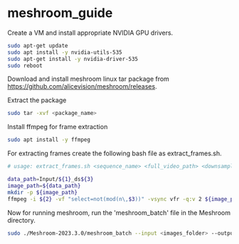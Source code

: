# meshroom_guide

Create a VM and install appropriate NVIDIA GPU drivers.

```bash
sudo apt-get update
sudo apt install -y nvidia-utils-535
sudo apt-get install -y nvidia-driver-535
sudo reboot
```

Download and install meshroom linux tar package from https://github.com/alicevision/meshroom/releases.

Extract the package
```bash
sudo tar -xvf <package_name>
```

Install ffmpeg for frame extraction
```bash
sudo apt install -y ffmpeg
```

For extracting frames create the following bash file as extract_frames.sh.
```bash
# usage: extract_frames.sh <sequence_name> <full_video_path> <downsample_rate>

data_path=Input/${1}_ds${3}
image_path=${data_path}
mkdir -p ${image_path}
ffmpeg -i ${2} -vf "select=not(mod(n\,$3))" -vsync vfr -q:v 2 ${image_path}/%06d.jpg
```

Now for running meshroom, run the 'meshroom_batch' file in the Meshroom directory.
```bash
sudo ./Meshroom-2023.3.0/meshroom_batch --input <images_folder> --output <output_directory>
```

